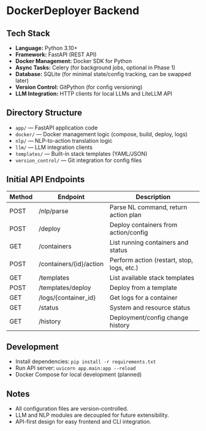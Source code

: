 # DockerDeployer Backend

## Tech Stack

- **Language:** Python 3.10+
- **Framework:** FastAPI (REST API)
- **Docker Management:** Docker SDK for Python
- **Async Tasks:** Celery (for background jobs, optional in Phase 1)
- **Database:** SQLite (for minimal state/config tracking, can be swapped later)
- **Version Control:** GitPython (for config versioning)
- **LLM Integration:** HTTP clients for local LLMs and LiteLLM API

## Directory Structure

- `app/` — FastAPI application code
- `docker/` — Docker management logic (compose, build, deploy, logs)
- `nlp/` — NLP-to-action translation logic
- `llm/` — LLM integration clients
- `templates/` — Built-in stack templates (YAML/JSON)
- `version_control/` — Git integration for config files

## Initial API Endpoints

| Method | Endpoint                  | Description                                      |
|--------|---------------------------|--------------------------------------------------|
| POST   | /nlp/parse                | Parse NL command, return action plan             |
| POST   | /deploy                   | Deploy containers from action/config              |
| GET    | /containers               | List running containers and status               |
| POST   | /containers/{id}/action   | Perform action (restart, stop, logs, etc.)       |
| GET    | /templates                | List available stack templates                   |
| POST   | /templates/deploy         | Deploy from a template                           |
| GET    | /logs/{container_id}      | Get logs for a container                         |
| GET    | /status                   | System and resource status                       |
| GET    | /history                  | Deployment/config change history                 |

## Development

- Install dependencies: `pip install -r requirements.txt`
- Run API server: `uvicorn app.main:app --reload`
- Docker Compose for local development (planned)

## Notes

- All configuration files are version-controlled.
- LLM and NLP modules are decoupled for future extensibility.
- API-first design for easy frontend and CLI integration.